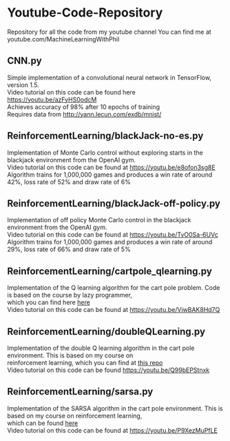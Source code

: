 # Youtube-Code-Repository
Repository for all the code from my youtube channel
You can find me at youtube.com/MachineLearningWithPhil <br>

<h2> CNN.py </h2>

Simple implementation of a convolutional neural network in TensorFlow, version 1.5. <br>
Video tutorial on this code can be found here https://youtu.be/azFyHS0odcM <br>
Achieves accuracy of 98% after 10 epochs of training <br>
Requires data from http://yann.lecun.com/exdb/mnist/ <br>

<h2> ReinforcementLearning/blackJack-no-es.py </h2>

Implementation of Monte Carlo control without exploring starts in the blackjack environment from the OpenAI gym. <br>
Video tutorial on this code can be found at https://youtu.be/e8ofon3sg8E <br>
Algorithm trains for 1,000,000 games and produces a win rate of around 42%, loss rate of 52% and draw rate of 6% <br>

<h2> ReinforcementLearning/blackJack-off-policy.py </h2>

Implementation of off policy Monte Carlo control in the blackjack environment from the OpenAI gym. <br>
Video tutorial on this code can be found at https://youtu.be/TvO0Sa-6UVc <br>
Algorithm trains for 1,000,000 games and produces a win rate of around 29%, loss rate of 66% and draw rate of 5% <br>

<h2> ReinforcementLearning/cartpole_qlearning.py </h2>

Implementation of the Q learning algorithm for the cart pole problem. Code is based on the course by lazy programmer,  <br>
which you can find here <a href="https://github.com/lazyprogrammer/machine_learning_examples/blob/master/rl/q_learning.py"> here </a>  <br>
Video tutorial on this code can be found at https://youtu.be/ViwBAK8Hd7Q <br>

<h2> ReinforcementLearning/doubleQLearning.py </h2>

Implementation of the double Q learning algorithm in the cart pole environment. This is based on my course on  <br>
reinforcement learning, which you can find at <a href="https://github.com/philtabor/Reinforcement-Learning-In-Motion/tree/master/Unit-8-The-Mountaincar"> this repo </a> <br>
Video tutorial on this code can be found https://youtu.be/Q99bEPStnxk <br>

<h2> ReinforcementLearning/sarsa.py </h2>

Implementation of the SARSA algorithm in the cart pole environment. This is based on my course on reinforcement learning,  
which can be found <a href="https://github.com/philtabor/Reinforcement-Learning-In-Motion/tree/master/Unit-7-The-Cartpole"> here </a> <br>
Video tutorial on this code can be found at https://youtu.be/P9XezMuPfLE <br>




